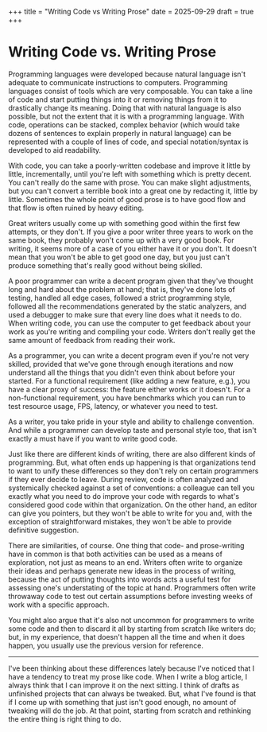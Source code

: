 +++ 
title = "Writing Code vs Writing Prose"
date = 2025-09-29
draft = true
+++ 

# Writing Code vs. Writing Prose

Programming languages were developed because natural language isn't adequate to communicate
instructions to computers. Programming languages consist of tools which are very composable. You can
take a line of code and start putting things into it or removing things from it to drastically
change its meaning. Doing that with natural language is also possible, but not the extent that it is
with a programming language. With code, operations can be stacked, complex behavior (which would take
dozens of sentences to explain properly in natural language) can be represented with a couple of
lines of code, and special notation/syntax is developed to aid readability.

With code, you can take a poorly-written codebase and improve it little by little, incrementally,
until you're left with something which is pretty decent. You can't really do the same with prose. You
can make slight adjustments, but you can't convert a terrible book into a great one by redacting it,
little by little. Sometimes the whole point of good prose is to have good flow and that flow is often
ruined by heavy editing.

Great writers usually come up with something good within the first few attempts, or they don't. If
you give a poor writer three years to work on the same book, they probably won't come up with a very
good book. For writing, it seems more of a case of you either have it or you don't. It doesn't mean
that you won't be able to get good one day, but you just can't produce something that's really good
without being skilled. 

A poor programmer can write a decent program given that they've thought long and hard about the
problem at hand; that is, they've done lots of testing, handled all edge cases, followed a strict
programming style, followed all the recommendations generated by the static analyzers, and used a
debugger to make sure that every line does what it needs to do. When writing code, you can use the
computer to get feedback about your work as you're writing and compiling your code. Writers don't
really get the same amount of feedback from reading their work.

As a programmer, you can write a decent program even if you're not very skilled, provided that we've
gone through enough iterations and now understand all the things that you didn't even think about
before your started. For a functional requirement (like adding a new feature, e.g.), you have a
clear proxy of success: the feature either works or it doesn't. For a non-functional requirement,
you have benchmarks which you can run to test resource usage, FPS, latency, or whatever you need to
test.

As a writer, you take pride in your style and ability to challenge convention. And while a
programmer can develop taste and personal style too, that isn't exactly a must have if you want to
write good code.

Just like there are different kinds of writing, there are also different kinds of programming. But,
what often ends up happening is that organizations tend to want to unify these differences so they
don't rely on certain programmers if they ever decide to leave. During review, code is often
analyzed and systemically checked against a set of conventions: a colleague can tell you exactly
what you need to do improve your code with regards to what's considered good code within that
organization. On the other hand, an editor can give you pointers, but they won't be able to write
for you and, with the exception of straightforward mistakes, they won't be able to provide
definitive suggestion.

There are similarities, of course. One thing that code- and prose-writing have in common is that
both activities can be used as a means of exploration, not just as means to an end. Writers often
write to organize their ideas and perhaps generate new ideas in the process of writing, because the
act of putting thoughts into words acts a useful test for assessing one's understating of the topic
at hand. Programmers often write throwaway code to test out certain assumptions before investing
weeks of work with a specific approach. 

You might also argue that it's also not uncommon for programmers to write some code and then to
discard it all by starting from scratch like writers do; but, in my experience, that doesn't
happen all the time and when it does happen, you usually use the previous version for reference.

---

I've been thinking about these differences lately because I've noticed that I have a tendency to
treat my prose like code. When I write a blog article, I always think that I can improve it on the
next sitting. I think of drafts as unfinished projects that can always be tweaked. But, what I've
found is that if I come up with something that just isn't good enough, no amount of tweaking will do
the job. At that point, starting from scratch and rethinking the entire thing is right thing to do. 
